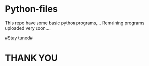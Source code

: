 # Python-files
This repo have some basic python programs,...
Remaining programs uploaded very soon....

#Stay tuned#

# THANK YOU #
